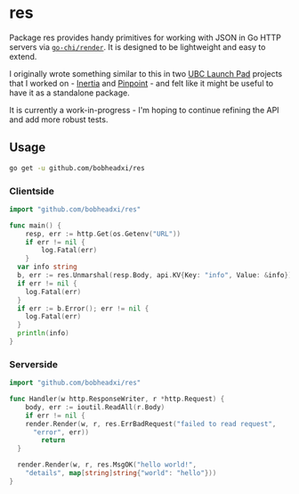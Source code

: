 # res

Package res provides handy primitives for working with JSON in Go HTTP servers
via [`go-chi/render`](https://github.com/go-chi/render). It is designed to be
lightweight and easy to extend.

I originally wrote something similar to this in two
[UBC Launch Pad](https://www.ubclaunchpad.com/) projects that I worked on -
[Inertia](https://github.com/ubclaunchpad/inertia) and
[Pinpoint](https://github.com/ubclaunchpad/pinpoint) - and felt like it might
be useful to have it as a standalone package.

It is currently a work-in-progress - I'm hoping to continue refining the API
and add more robust tests.

## Usage

```sh
go get -u github.com/bobheadxi/res
```

### Clientside

```go
import "github.com/bobheadxi/res"

func main() {
	resp, err := http.Get(os.Getenv("URL"))
	if err != nil {
		log.Fatal(err)
	}
  var info string
  b, err := res.Unmarshal(resp.Body, api.KV{Key: "info", Value: &info})
  if err != nil {
    log.Fatal(err)
  }
  if err := b.Error(); err != nil {
    log.Fatal(err)
  }
  println(info)
}
```

### Serverside

```go
import "github.com/bobheadxi/res"

func Handler(w http.ResponseWriter, r *http.Request) {
	body, err := ioutil.ReadAll(r.Body)
	if err != nil {
    render.Render(w, r, res.ErrBadRequest("failed to read request",
      "error", err))
		return
  }

  render.Render(w, r, res.MsgOK("hello world!",
    "details", map[string]string{"world": "hello"}))
}
```
